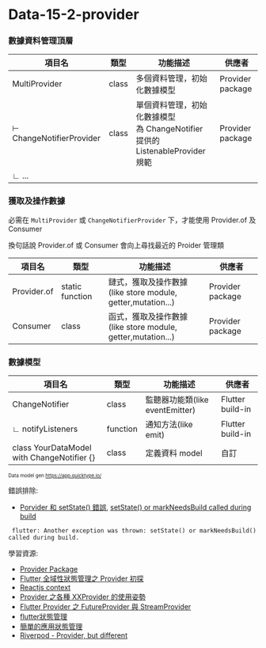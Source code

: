 # Data-15-2-provider

### 數據資料管理頂層

| 項目名                      | 類型    | 功能描述                                                       | 供應者              |
|--------------------------|-------|------------------------------------------------------------|------------------|
| MultiProvider            | class | 多個資料管理，初始化數據模型                                             | Provider package |
| ⊢ ChangeNotifierProvider | class | 單個資料管理，初始化數據模型<br />為 ChangeNotifier 提供的 ListenableProvider 規範 | Provider package |
| ∟ ...                    |       |                                                            |                  |


### 獲取及操作數據

必需在 `MultiProvider` 或 `ChangeNotifierProvider` 下，才能使用 Provider.of 及 Consumer

換句話說 Provider.of 或 Consumer 會向上尋找最近的 Proider 管理類

| 項目名                                        | 類型       | 功能描述                                                              | 供應者              |
|--------------------------------------------|----------|-------------------------------------------------------------------|------------------|
| Provider.of                                | static function  | 鏈式，獲取及操作數據<br/>(like store module, getter,mutation...) | Provider package |
| Consumer                                   | class    | 函式，獲取及操作數據<br/>(like store module, getter,mutation...) | Provider package |

### 數據模型

| 項目名                                        | 類型       | 功能描述                                                              | 供應者              |
|--------------------------------------------|----------|-------------------------------------------------------------------|------------------|
| ChangeNotifier                             | class    | 監聽器功能類(like eventEmitter)                                         | Flutter build-in |
| ∟ notifyListeners                          | function | 通知方法(like emit)                                                   | Flutter build-in |
| class YourDataModel with ChangeNotifier {} | class    | 定義資料 model                                                        | 自訂               |

<sub><sup>Data model gen https://app.quicktype.io/</sup></sub>


錯誤排除:

- [Porvider 和 setState() 錯誤](http://www.telihai.com/archives/9274/), [setState() or markNeedsBuild called during build](https://stackoverflow.com/questions/47592301/setstate-or-markneedsbuild-called-during-build)
 ```
  flutter: Another exception was thrown: setState() or markNeedsBuild() called during build.
  ```

學習資源:
- [Provider Package](https://github.com/rrousselGit/provider/blob/master/resources/translations/zh-CN/README.md)
- [Flutter 全域性狀態管理之 Provider 初探](https://iter01.com/442670.html)
- [Reactjs context](https://zh-hans.reactjs.org/docs/context.html)
- [Provider 之各種 XXProvider 的使用姿勢](https://juejin.cn/post/6844903903432032263)
- [Flutter Provider 之 FutureProvider 與 StreamProvider](https://iter01.com/449917.html)
- [flutter狀態管理](https://ailru.com/flutter/2019/07/22/flutter%E7%8A%B6%E6%80%81%E7%AE%A1%E7%90%86/)
- [簡單的應用狀態管理](https://flutter.cn/docs/development/data-and-backend/state-mgmt/simple#changenotifier)
- [Riverpod - Provider, but different](https://riverpod.dev/)
